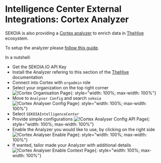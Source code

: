 # Intelligence Center External Integrations: Cortex Analyzer

SEKOIA is also providing a [Cortex analyzer](https://github.com/TheHive-Project/Cortex-Analyzers/tree/master/analyzers/SEKOIAIntelligenceCenter) to enrich data in [TheHive](https://thehive-project.org/) ecosystem.

To setup the analyzer please [follow this guide](https://github.com/TheHive-Project/CortexDocs/blob/master/analyzer_requirements.md).

In a nutshell:

- Get the SEKOIA.IO API Key
- Install the Analyzer refering to this section of the [TheHive](https://github.com/TheHive-Project/CortexDocs/blob/master/installation/install-guide.md#installation) documentation
- Connect into Cortex with `orgadmin` role
- Select your organization on the top right corner
![!Cortex Organisation Page](/assets/intelligence_center/organization.png){: style="width: 100%; max-width: 100%"}
- Move to `Analyser Config` and search `sekoia`
![!Cortex Analyser Config Page](/assets/intelligence_center/analyzer_config.png){: style="width: 100%; max-width: 100%"}
- Select `SEKOIAIntelligenceCenter`
- Provide simple configurations
![!Cortex Analyser Config API Page](/assets/intelligence_center/sekoia_api.png){: style="width: 100%; max-width: 100%"}
- Enable the Analyzer you would like to use, by clicking on the right side
![!Cortex Analyser Enable Page](/assets/intelligence_center/analyzer_activation.png){: style="width: 100%; max-width: 100%"}
- If wanted, tailor made your Analyzer with additional details
![!Cortex Analyser Enable Context Page](/assets/intelligence_center/enable_context.png){: style="width: 100%; max-width: 100%"}
